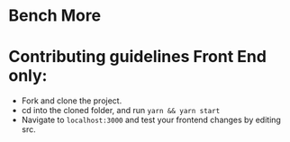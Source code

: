 # Bench More

# Contributing guidelines Front End only:
 - Fork and clone the project.
 - cd into the cloned folder, and run ```yarn && yarn start```
 - Navigate to ```localhost:3000``` and test your frontend changes by editing src.
